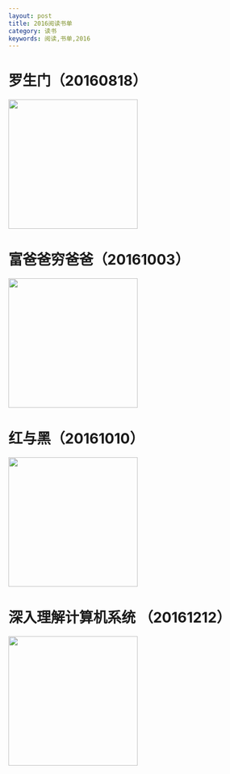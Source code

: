 ```yaml
---
layout: post
title: 2016阅读书单
category: 读书
keywords: 阅读,书单,2016
---
```


# 罗生门（20160818）

<img src="https://timgsa.baidu.com/timg?image&quality=80&size=b9999_10000&sec=1546797588273&di=b08cb1a59d078277b0f61eeceda91947&imgtype=0&src=http%3A%2F%2Fs6.sinaimg.cn%2Flarge%2F001Oj0KKzy7azs3hxSRb5%26690"  width="256">

# 富爸爸穷爸爸（20161003）

<img src="https://timgsa.baidu.com/timg?image&quality=80&size=b9999_10000&sec=1546797622462&di=34d8a13841d3df53da6ee5b2ec99f194&imgtype=0&src=http%3A%2F%2Fsinastorage.com%2Fstorage.caitou.sina.com.cn%2Fproducts%2F201711%2F84075e8880c7a36112b72168bfcb64a5.jpeg"  width="256">

# 红与黑（20161010）

<img src="https://gss2.bdstatic.com/9fo3dSag_xI4khGkpoWK1HF6hhy/baike/c0%3Dbaike80%2C5%2C5%2C80%2C26/sign=e3c9911d7bec54e755e1124cd851f035/43a7d933c895d1436fbdf80073f082025baf07cd.jpg"  width="256">

# 深入理解计算机系统 （20161212）

<img src="https://gss0.bdstatic.com/-4o3dSag_xI4khGkpoWK1HF6hhy/baike/c0%3Dbaike272%2C5%2C5%2C272%2C90/sign=4b416bb04f2309f7f362a54013676796/023b5bb5c9ea15ce32d89e2dbf003af33a87b2db.jpg"  width="256">
